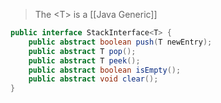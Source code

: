 > The \<T> is a [[Java Generic]]
```java
public interface StackInterface<T> {
	public abstract boolean push(T newEntry);
	public abstract T pop();
	public abstract T peek();
	public abstract boolean isEmpty();
	public abstract void clear();
}
```
